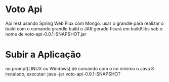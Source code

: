 # Voto Api
Api rest usando Spring Web Flux com Mongo.
usar o grandle para realizar o build com o comando
grandle build o JAR gerado ficará em build\libs sob o nome de voto-api-0.0.1-SNAPSHOT.jar 
# Subir a Aplicação
no prompt(LINUX ou Windows) de comando com o no mínimo o Java 8 instalado, executar:
java -jar voto-api-0.0.1-SNAPSHOT

